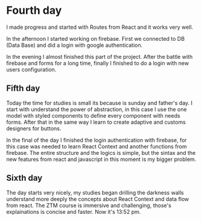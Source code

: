 # Fourth day
I made progress and started with Routes from React and it works  very well.

In the afternoon I started working on firebase. First we connected to DB (Data Base) and did a login with google authentication.

In the evening I almost finished this part of the  project. After the battle with firebase and forms for a long time, finally  I finished to do a login with new users configuration.

## Fifth day

Today the time for studies is small its because is sunday and father's day. I start with understand the power of abstraction, in this case I use the one model with styled components to define every component with needs forms. After that in the same way I learn to create adaptive and customs designers for buttons.

In the final of the day I finished the login authentication with firebase, for this case was needed to learn React Context and another functions from firebase. The entire structure and the logics is simple, but the sintax and the new features from  react and javascript in this moment is my bigger problem. 

## Sixth day

The day starts very nicely,  my studies began drilling the darkness walls  understand more deeply the concepts about React Context and data flow from react. The ZTM course is immersive and challenging, those's explainations is concise and faster. Now it's 13:52 pm. 
